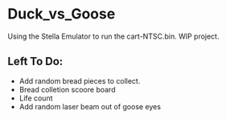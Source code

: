 # Duck_vs_Goose

Using the Stella Emulator to run the cart-NTSC.bin.
WIP project.

## Left To Do:
- Add random bread pieces to collect.
- Bread colletion scoore board
- Life count
- Add random laser beam out of goose eyes
